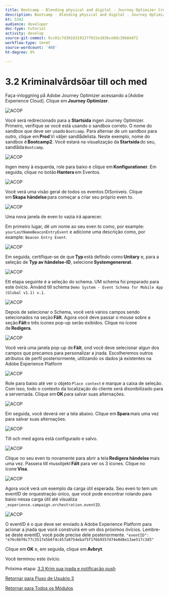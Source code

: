 ```yaml
---
title: Bootcamp - Blending physical and digital - Journey Optimizer Create your event - Brazil
description: Bootcamp - Blending physical and digital - Journey Optimizer Create your event - Brazil
kt: 5342
audience: developer
doc-type: tutorial
activity: develop
source-git-commit: 9cc01c7d3018319137f915e103bce9dc39b0d472
workflow-type: tm+mt
source-wordcount: '468'
ht-degree: 0%

---
```


# 3.2 Kriminalvårdsöar till och med

Faça-inloggning på Adobe Journey Optimizer acessando a [Adobe Experience Cloud]. Clique em **Journey Optimizer**.

![ACOP](./images/acophome.png)

Você será redirecionado para a **Startsida** ingen Journey Optimizer. Primeiro, verifique se você está usando o sandbox correto. O nome do sandbox que deve ser usado `Bootcamp`. Para alternar de um sandbox para outro, clique em **Prod** Vi väljer sandlådelista. Neste exemplo, nome do sandbox é **Bootcamp2**. Você estará na visualização da **Startsida** do seu, sandlåda `Bootcamp`.

![ACOP](./images/acoptriglp.png)

Ingen meny à esquerda, role para baixo e clique em **Konfigurationer**. Em seguida, clique no botão **Hantera** em Eventos.

![ACOP](./images/acopmenu.png)

Você verá uma visão geral de todos os eventos DISoníveis. Clique em **Skapa händelse** para começar a criar seu próprio even to.

![ACOP](./images/emptyevent.png)

Uma nova janela de even to vazia irá aparecer.

Em primeiro lugar, dê um nome ao seu even to como, por example: `yourLastNameBeaconEntryEvent` e adicione uma descrição como, por example: `Beacon Entry Event`.

![ACOP](./images/eventdescription.png)

Em seguida, certifique-se de que **Typ** está defindo como **Unitary** e, para a seleção de **Typ av händelse-ID**, selecione **Systemgenererat**.

![ACOP](./images/eventidtype.png)

Ett etapa seguinte é a seleção do schema. UM schema foi preparado para este övício. Använd till schema `Demo System - Event Schema for Mobile App (Global v1.1) v.1`.

![ACOP](./images/eventschema.png)

Depois de selecionar o Schema, você verá vários campos sendo selecionados na seção **Fält**. Agora você deve passar o mouse sobre a seção **Fält** e três ícones pop-up serão exibidos. Clique no ícone de **Redigera**.

![ACOP](./images/eventpayload.png)

Você verá uma janela pop-up de **Fält**, ond você deve selecionar algun dos campos que precamos para personalizar a jnada. Escolheremos outros atributos de perfil posteriormente, utilizando os dados já existentes na Adobe Experience Platform

![ACOP](./images/eventfields.png)

Role para baixo até ver o objeto `Place context` e marque a caixa de seleção. Com isso, todo o contexto da localização do cliente será disonibilizado para a servernada. Clique em **OK** para salvar suas alternações.

![ACOP](./images/eventpayloadbr.png)

Em seguida, você deverá ver a tela abaixo. Clique em **Spara** mais uma vez para salvar suas alternações.

![ACOP](./images/eventsave.png)

Till och med agora está configurado e salvo.

![ACOP](./images/eventdone.png)

Clique no seu even to novamente para abrir a tela **Redigera händelse** mais uma vez. Passera till musobjekt **Fält** para ver os 3 ícones. Clique no ícone **Visa**.

![ACOP](./images/viewevent.png)

Agora você verá um exemplo da carga útil esperada.
Seu even to tem um eventID de orquestração único, que você pode encontrar rolando para baixo nessa carga útil até visualiza `_experience.campaign.orchestration.eventID`.

![ACOP](./images/payloadeventID.png)

O eventID é o que deve ser enviado à Adobe Experience Platform para acionar a jnada que você construirá em um dos próximos övícios. Lembre-se deste eventID, você pode precise dele posteriormente.
`"eventID": "e76c0bf0c77c3517e5b6f4c457a0754ebaf5f1f6b9357d74e0d8e13ae517c3d5"`

Clique em **OK** e, em seguida, clique em **Avbryt**.

Você terminou este övício.

Próxima etapa: [3.3 Krim sua jnada e notificação push](./ex3.md)

[Retornar para Fluxo de Usuário 3](./uc3.md)

[Retornar para Todos os Módulos](../../overview.md)
